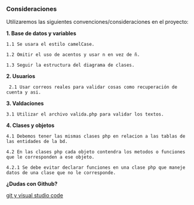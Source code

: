 ### Consideraciones
Utilizaremos las siguientes convenciones/consideraciones en el proyecto:

**1. Base de datos y variables**

    1.1 Se usara el estilo camelCase.
  
    1.2 Omitir el uso de acentos y usar n en vez de ñ. 
  
    1.3 Seguir la estructura del diagrama de clases.

**2. Usuarios**

     2.1 Usar correos reales para validar cosas como recuperación de cuenta y asi.

**3. Valdaciones**

    3.1 Utilizar el archivo valida.php para validar los textos.
  

**4. Clases y objetos**

    4.1 Debemos tener las mismas clases php en relacion a las tablas de las entidades de la bd. 
  
    4.2 En las clases php cada objeto contendra los metodos o funciones que le corresponden a ese objeto. 
   
    4.2.1 Se debe evitar declarar funciones en una clase php que maneje datos de una clase que no le corresponde.


**¿Dudas con Github?**

[git y visual studio code](http://lemoncode.net/lemoncode-blog/2017/12/12/git-y-visual-studio-code)
